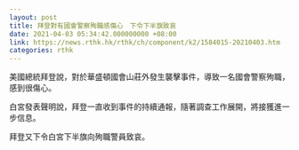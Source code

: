 ```yaml
---
layout: post
title: 拜登對有國會警察殉職感傷心　下令下半旗致哀
date: 2021-04-03 05:34:42.000000000 +08:00
link: https://news.rthk.hk/rthk/ch/component/k2/1584015-20210403.htm
categories: rthk
---
```


美國總統拜登說，對於華盛頓國會山莊外發生襲擊事件，導致一名國會警察殉職，感到很傷心。

白宮發表聲明說，拜登一直收到事件的持續通報，隨著調查工作展開，將接獲進一步信息。

拜登又下令白宮下半旗向殉職警員致哀。

